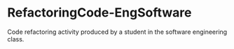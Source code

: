 # RefactoringCode-EngSoftware
Code refactoring activity produced by a student in the software engineering class.
